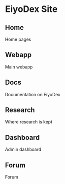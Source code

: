 # EiyoDex Site
## Home
Home pages

## Webapp
Main webapp

## Docs
Documentation on EiyoDex

## Research
Where research is kept

## Dashboard
Admin dashboard

## Forum
Forum
